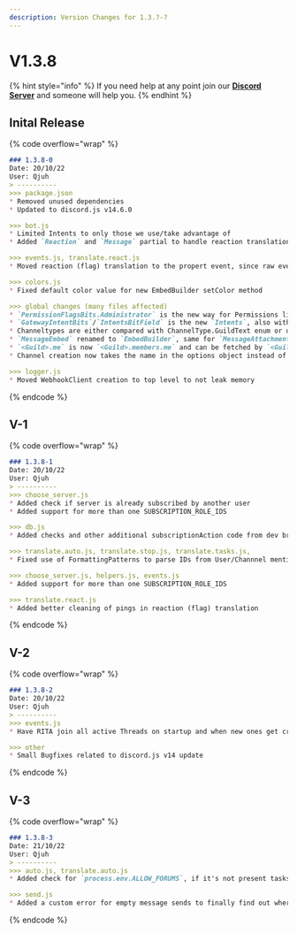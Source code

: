 ```yaml
---
description: Version Changes for 1.3.?-?
---
```


# V1.3.8

{% hint style="info" %}
If you need help at any point join our [**Discord Server**](https://discord.gg/mgNR64R) and someone will help you.
{% endhint %}

## Inital Release

{% code overflow="wrap" %}
```markdown
### 1.3.8-0
Date: 20/10/22
User: Qjuh
> ----------
>>> package.json
* Removed unused dependencies
* Updated to discord.js v14.6.0

>>> bot.js
* Limited Intents to only those we use/take advantage of
* Added `Reaction` and `Message` partial to handle reaction translations through `messageReactionAdd` event

>>> events.js, translate.react.js
* Moved reaction (flag) translation to the propert event, since raw event is not documented and can be changed anytime

>>> colors.js
* Fixed default color value for new EmbedBuilder setColor method

>>> global changes (many files affected)
* `PermissionFlagsBits.Administrator` is the new way for Permissions like "ADMINISTRATOR"
* `GatewayIntentBits`/`IntentsBitField` is the new `Intents`, also with PascalCase instead of SCREAMING_SNAKE_CASE
* Channeltypes are either compared with ChannelType.GuildText enum or use of `.isTextBased()`, `.isThread()` or `.isDMBased()` methods
* `MessageEmbed` renamed to `EmbedBuilder`, same for `MessageAttachment` -> `AttachmentBuilder`
* `<Guild>.me` is now `<Guild>.members.me` and can be fetched by `<Guild>.members.fetchMe()`
* Channel creation now takes the name in the options object instead of as extra parameter

>>> logger.js
* Moved WebhookClient creation to top level to not leak memory
```
{% endcode %}

## V-1

{% code overflow="wrap" %}
```markdown
### 1.3.8-1
Date: 20/10/22
User: Qjuh
> ----------
>>> choose_server.js
* Added check if server is already subscribed by another user
* Added support for more than one SUBSCRIPTION_ROLE_IDS

>>> db.js
* Added checks and other additional subscriptionAction code from dev branch

>>> translate.auto.js, translate.stop.js, translate.tasks.js,
* Fixed use of FormattingPatterns to parse IDs from User/Channnel mentions

>>> choose_server.js, helpers.js, events.js
* Added support for more than one SUBSCRIPTION_ROLE_IDS

>>> translate.react.js
* Added better cleaning of pings in reaction (flag) translation
```
{% endcode %}

## V-2

{% code overflow="wrap" %}
```markdown
### 1.3.8-2
Date: 20/10/22
User: Qjuh
> ----------
>>> events.js
* Have RITA join all active Threads on startup and when new ones get created

>>> other
* Small Bugfixes related to discord.js v14 update
```
{% endcode %}

## V-3

{% code overflow="wrap" %}
```markdown
### 1.3.8-3
Date: 21/10/22
User: Qjuh
> ----------
>>> auto.js, translate.auto.js
* Added check for `process.env.ALLOW_FORUMS`, if it's not present tasks for Forum Posts can't be created and existing tasks aren't processed

>>> send.js
* Added a custom error for empty message sends to finally find out where they come from
```
{% endcode %}
